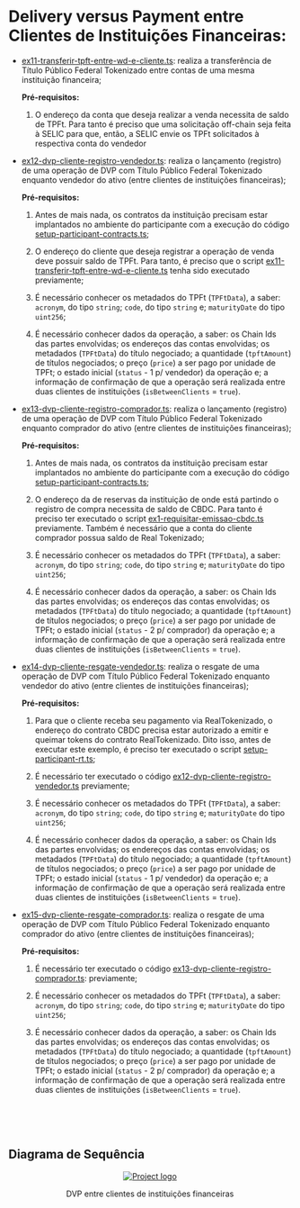 # Delivery versus Payment entre Clientes de Instituições Financeiras:

- [ex11-transferir-tpft-entre-wd-e-cliente.ts](./exemplos/ex11-transferir-tpft-entre-wd-e-cliente.ts): realiza a transferência de Título Público Federal Tokenizado entre contas de uma mesma instituição financeira;

  <strong>Pré-requisitos:</strong>

  1. O endereço da conta que deseja realizar a venda necessita de saldo de TPFt. Para tanto é preciso que uma solicitação off-chain seja feita à SELIC para que, então, a SELIC envie os TPFt solicitados à respectiva conta do vendedor

- [ex12-dvp-cliente-registro-vendedor.ts](./exemplos/ex12-dvp-cliente-registro-vendedor.ts): realiza o lançamento (registro) de uma operação de DVP com Título Público Federal Tokenizado enquanto vendedor do ativo (entre clientes de instituições financeiras);

    <strong>Pré-requisitos:</strong>

    1. Antes de mais nada, os contratos da instituição precisam estar implantados no ambiente do participante com a execução do código [setup-participant-contracts.ts](./setup/setup-participant-contracts.ts);

    2. O endereço do cliente que deseja registrar a operação de venda deve possuir saldo de TPFt. Para tanto, é preciso que o script [ex11-transferir-tpft-entre-wd-e-cliente.ts](./exemplos/ex11-transferir-tpft-entre-wd-e-cliente.ts) tenha sido executado previamente;

    3. É necessário conhecer os metadados do TPFt (`TPFtData`), a saber: `acronym`, do tipo `string`; `code`, do tipo `string` e; `maturityDate` do tipo `uint256`;

    4. É necessário conhecer dados da operação, a saber: os Chain Ids das partes envolvidas; os endereços das contas envolvidas; os metadados (`TPFtData`) do título negociado; a quantidade (`tpftAmount`) de títulos negociados; o preço (`price`) a ser pago por unidade de TPFt; o estado inicial (`status` - 1 p/ vendedor) da operação e; a informação de confirmação de que a operação será realizada entre duas clientes de instituições (`isBetweenClients` = `true`).

- [ex13-dvp-cliente-registro-comprador.ts](./exemplos/ex13-dvp-cliente-registro-comprador.ts): realiza o lançamento (registro) de uma operação de DVP com Título Público Federal Tokenizado enquanto comprador do ativo (entre clientes de instituições financeiras); 

    <strong>Pré-requisitos:</strong>

    1. Antes de mais nada, os contratos da instituição precisam estar implantados no ambiente do participante com a execução do código [setup-participant-contracts.ts](./setup/setup-participant-contracts.ts);

    2. O endereço da de reservas da instituição de onde está partindo o registro de compra necessita de saldo de CBDC. Para tanto é preciso ter executado o script [ex1-requisitar-emissao-cbdc.ts](./exemplos/ex1-requisitar-emissao-cbdc.ts) previamente. Também é necessário que a conta do cliente comprador possua saldo de Real Tokenizado;

    3. É necessário conhecer os metadados do TPFt (`TPFtData`), a saber: `acronym`, do tipo `string`; `code`, do tipo `string` e; `maturityDate` do tipo `uint256`;

    4. É necessário conhecer dados da operação, a saber: os Chain Ids das partes envolvidas; os endereços das contas envolvidas; os metadados (`TPFtData`) do título negociado; a quantidade (`tpftAmount`) de títulos negociados; o preço (`price`) a ser pago por unidade de TPFt; o estado inicial (`status` - 2 p/ comprador) da operação e; a informação de confirmação de que a operação será realizada entre duas clientes de instituições (`isBetweenClients` = `true`).

- [ex14-dvp-cliente-resgate-vendedor.ts](./exemplos/ex14-dvp-cliente-resgate-vendedor.ts): realiza o resgate de uma operação de DVP com Título Público Federal Tokenizado enquanto vendedor do ativo (entre clientes de instituições financeiras); 

  <strong>Pré-requisitos:</strong>

  1. Para que o cliente receba seu pagamento via RealTokenizado, o endereço do contrato CBDC precisa estar autorizado a emitir e queimar tokens do contrato RealTokenizado. Dito isso, antes de executar este exemplo, é preciso ter executado o script [setup-participant-rt.ts](./setup/setup-participant-rt.ts);

  2. É necessário ter executado o código [ex12-dvp-cliente-registro-vendedor.ts](./exemplos/ex12-dvp-cliente-registro-vendedor.ts) previamente;

  3. É necessário conhecer os metadados do TPFt (`TPFtData`), a saber: `acronym`, do tipo `string`; `code`, do tipo `string` e; `maturityDate` do tipo `uint256`;

  4. É necessário conhecer dados da operação, a saber: os Chain Ids das partes envolvidas; os endereços das contas envolvidas; os metadados (`TPFtData`) do título negociado; a quantidade (`tpftAmount`) de títulos negociados; o preço (`price`) a ser pago por unidade de TPFt; o estado inicial (`status` - 1 p/ vendedor) da operação e; a informação de confirmação de que a operação será realizada entre duas clientes de instituições (`isBetweenClients` = `true`).


- [ex15-dvp-cliente-resgate-comprador.ts](./exemplos/ex15-dvp-cliente-resgate-comprador.ts): realiza o resgate de uma operação de DVP com Título Público Federal Tokenizado enquanto comprador do ativo (entre clientes de instituições financeiras); 

    <strong>Pré-requisitos:</strong>

    1. É necessário ter executado o código [ex13-dvp-cliente-registro-comprador.ts](./exemplos/ex13-dvp-cliente-registro-comprador.ts): previamente;

    2. É necessário conhecer os metadados do TPFt (`TPFtData`), a saber: `acronym`, do tipo `string`; `code`, do tipo `string` e; `maturityDate` do tipo `uint256`;

    3. É necessário conhecer dados da operação, a saber: os Chain Ids das partes envolvidas; os endereços das contas envolvidas; os metadados (`TPFtData`) do título negociado; a quantidade (`tpftAmount`) de títulos negociados; o preço (`price`) a ser pago por unidade de TPFt; o estado inicial (`status` - 2 p/ comprador) da operação e; a informação de confirmação de que a operação será realizada entre duas clientes de instituições (`isBetweenClients` = `true`).

<br/>
<br/>
<br/>

## Diagrama de Sequência

<p align="center">
  <a href="" rel="noopener">
    <img src="https://public-professional-services.s3.eu-west-2.amazonaws.com/9-DVP-entre-Clientes.drawio.png" alt="Project logo">
  </a>
    <p align="center">
    <span>DVP entre clientes de instituições financeiras</span>
  </p>
</p>
